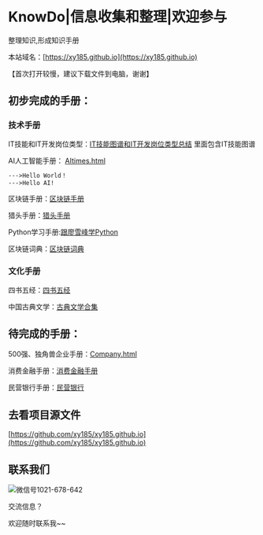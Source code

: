 # KnowDo|信息收集和整理|欢迎参与


整理知识,形成知识手册

本站域名：[https://xy185.github.io](https://xy185.github.io)

【首次打开较慢，建议下载文件到电脑，谢谢】


## 初步完成的手册：

### 技术手册

IT技能和IT开发岗位类型：[IT技能图谱和IT开发岗位类型总结](https://xy185.github.io/tech/AllaboutIT20190513.html) 里面包含IT技能图谱


AI人工智能手册：
[AItimes.html](https://xy185.github.io/tech/AI/AItimes20190122.html)

```markdown
--->Hello World！
--->Hello AI!
```

区块链手册：[区块链手册](https://xy185.github.io/tech/blockchain/blockchainguidebook20181215.html)

猎头手册：[猎头手册](https://xy185.github.io/HRM/hunter20181225.html)


Python学习手册:[跟廖雪峰学Python](https://xy185.github.io/tech/learnpythonwithlxf20181108.html)

区块链词典：[区块链词典](https://xy185.github.io/tech/blockchain/blockchaindictionary20181119.html)




### 文化手册

四书五经：[四书五经](https://xy185.github.io/culture/china/9classicbookofChina20181219.html)

中国古典文学：[古典文学合集](https://xy185.github.io/culture/china/gudianwenxue20181220.html)

## 待完成的手册：


500强、独角兽企业手册：[Company.html](https://xy185.github.io/company/companys20190220.html)

消费金融手册：[消费金融手册](https://xy185.github.io/fi/consumerfinance/consumerfinance20181224.html)

民营银行手册：[民营银行](https://xy185.github.io/fi/bank/pbanks20181227.html)



## 去看项目源文件

[https://github.com/xy185/xy185.github.io](https://github.com/xy185/xy185.github.io)

## 联系我们

![微信号1021-678-642](https://upload-images.jianshu.io/upload_images/14217605-2b7ffa03c644ba1e.jpg?imageMogr2/auto-orient/strip%7CimageView2/2/w/181/format/webp)

交流信息？

欢迎随时联系我~~



